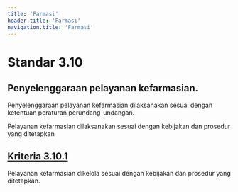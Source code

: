 ```yaml
---
title: 'Farmasi'
header.title: 'Farmasi'
navigation.title: 'Farmasi'
---
```


# Standar 3.10
## Penyelenggaraan pelayanan kefarmasian. 

Penyelenggaraan pelayanan kefarmasian dilaksanakan sesuai dengan ketentuan peraturan perundang-undangan. 

Pelayanan kefarmasian dilaksanakan sesuai dengan kebijakan dan prosedur yang ditetapkan 

## [Kriteria 3.10.1](/3/10/1) 
Pelayanan kefarmasian dikelola sesuai dengan kebijakan dan prosedur yang ditetapkan. 


